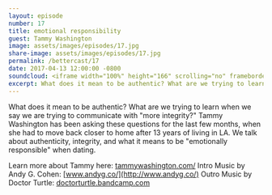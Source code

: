 ```yaml
---
layout: episode
number: 17
title: emotional responsibility
guest: Tammy Washington
image: assets/images/episodes/17.jpg
share-image: assets/images/episodes/17.jpg
permalink: /bettercast/17
date: 2017-04-13 12:00:00 -0800
soundcloud: <iframe width="100%" height="166" scrolling="no" frameborder="no" src="https://w.soundcloud.com/player/?url=https%3A//api.soundcloud.com/tracks/318306638&amp;color=ff5500&amp;auto_play=false&amp;hide_related=false&amp;show_comments=true&amp;show_user=true&amp;show_reposts=false"></iframe>
excerpt: What does it mean to be authentic? What are we trying to learn when we say we are trying to communicate with "more integrity?" Tammy Washington has been asking these questions for the last few months, when she had to move back closer to home after 13 years of living in LA.
---
```


What does it mean to be authentic? What are we trying to learn when we say we are trying to communicate with "more integrity?" Tammy Washington has been asking these questions for the last few months, when she had to move back closer to home after 13 years of living in LA. We talk about authenticity, integrity, and what it means to be "emotionally responsible" when dating.

Learn more about Tammy here: [tammywashington.com/](http://www.tammywashington.com/)
Intro Music by Andy G. Cohen: [www.andyg.co/](http://www.andyg.co/)
Outro Music by Doctor Turtle: [doctorturtle.bandcamp.com](https://doctorturtle.bandcamp.com)
